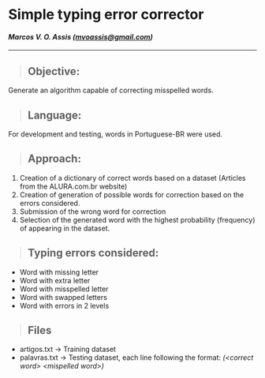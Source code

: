 # **Simple typing error corrector**

#### *Marcos V. O. Assis (mvoassis@gmail.com)*

***
> ## Objective: 

Generate an algorithm capable of correcting misspelled words.

> ## Language: 

For development and testing, words in Portuguese-BR were used.

> ## Approach:

1. Creation of a dictionary of correct words based on a dataset (Articles from the ALURA.com.br website)
2. Creation of generation of possible words for correction based on the errors considered.
3. Submission of the wrong word for correction
4. Selection of the generated word with the highest probability (frequency) of appearing in the dataset.

> ## Typing errors considered:

* Word with missing letter
* Word with extra letter
* Word with misspelled letter
* Word with swapped letters
* Word with errors in 2 levels

> ## Files

* artigos.txt -> Training dataset
* palavras.txt -> Testing dataset, each line following the format: *(\<correct word\> \<mispelled word\>)*
